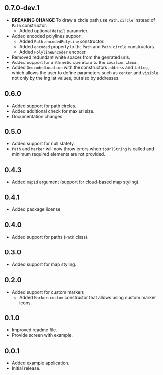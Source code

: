 ## 0.7.0-dev.1

- **BREAKING CHANGE** To draw a circle path use `Path.circle` instead of `Path` constructor.
  - Added optional `detail` parameter.
- Added encoded polylines support.
  - Added `Path.encodedPolyline` constructor.
  - Added `encoded` property to the `Path` and `Path.circle` constructors.
  - Added `PolylineEncoder` encoder.
- Removed redundant white spaces from the genrated urls.
- Added support for arithmetic operators to the `Location` class.
- Added `GeocodedLocation` with the constructors `address` and `latLng`, which allows the user to define parameters such as `center` and `visible` not only by the lng lat values, but also by addresses.

## 0.6.0

- Added support for path circles.
- Added additional check for max url size.
- Documentation changes.

## 0.5.0

- Added support for null stafety.
- `Path` and `Marker` will now throw errors when `toUrlString` is called and minimum required elements are not provided.

## 0.4.3

- Added `mapId` argument (support for cloud-based map styling).

## 0.4.1

- Added package license.

## 0.4.0

- Added support for paths (`Path` class).

## 0.3.0

- Added support for map styling.

## 0.2.0

- Added support for custom markers
  - Added `Marker.custom` constructor that allows using custom marker icons.

## 0.1.0

- Improved readme file.
- Provide screen with example.

## 0.0.1

- Added example application.
- Initial release.
